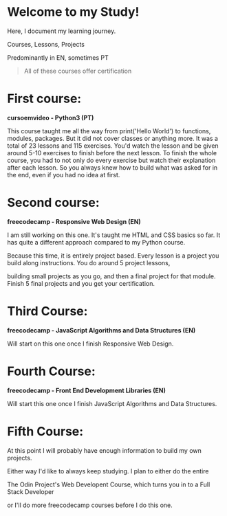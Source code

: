 # Welcome to my Study!
Here, I document my learning journey.

Courses, Lessons, Projects

Predominantly in EN, sometimes PT

>All of these courses offer certification


# First course:

**cursoemvideo - Python3 (PT)**


This course taught me all the way from print('Hello World') to functions, modules, packages. But it did not cover classes or anything more. It was a total of 23 lessons and 115 exercises. You'd watch the lesson and be given around 5-10 exercises to finish before the next lesson. To finish the whole course, you had to not only do every exercise but watch their explanation after each lesson. So you always knew how to build what was asked for in the end, even if you had no idea at first.


# Second course:

**freecodecamp - Responsive Web Design (EN)**


I am still working on this one. It's taught me HTML and CSS basics so far. It has quite a different approach compared to my Python course.

Because this time, it is entirely project based. Every lesson is a project you build along instructions. You do around 5 project lessons,

building small projects as you go, and then a final project for that module. Finish 5 final projects and you get your certification.


# Third Course:

**freecodecamp - JavaScript Algorithms and Data Structures (EN)**


Will start on this one once I finish Responsive Web Design.



# Fourth Course:

**freecodecamp - Front End Development Libraries (EN)**


Will start this one once I finish JavaScript Algorithms and Data Structures.


# Fifth Course:


At this point I will probably have enough information to build my own projects.

Either way I'd like to always keep studying. I plan to either do the entire

The Odin Project's Web Developent Course, which turns you in to a Full Stack Developer

or I'll do more freecodecamp courses before I do this one.
